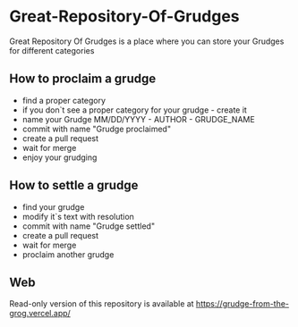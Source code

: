# Great-Repository-Of-Grudges
Great Repository Of Grudges is a place where you can store your Grudges for different categories

## How to proclaim a grudge
- find a proper category
- if you don`t see a proper category for your grudge - create it
- name your Grudge MM/DD/YYYY - AUTHOR - GRUDGE_NAME
- commit with name "Grudge proclaimed"
- create a pull request
- wait for merge
- enjoy your grudging

## How to settle a grudge
- find your grudge
- modify it`s text with resolution
- commit with name "Grudge settled"
- create a pull request
- wait for merge
- proclaim another grudge

## Web
Read-only version of this repository is available at
https://grudge-from-the-grog.vercel.app/

